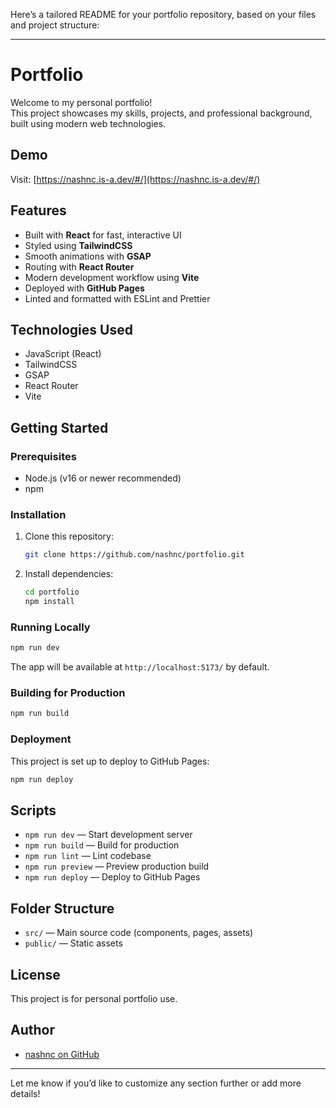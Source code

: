 Here’s a tailored README for your portfolio repository, based on your files and project structure:

---

# Portfolio

Welcome to my personal portfolio!  
This project showcases my skills, projects, and professional background, built using modern web technologies.

## Demo

Visit: [https://nashnc.is-a.dev/#/](https://nashnc.is-a.dev/#/)

## Features

- Built with **React** for fast, interactive UI
- Styled using **TailwindCSS**
- Smooth animations with **GSAP**
- Routing with **React Router**
- Modern development workflow using **Vite**
- Deployed with **GitHub Pages**
- Linted and formatted with ESLint and Prettier

## Technologies Used

- JavaScript (React)
- TailwindCSS
- GSAP
- React Router
- Vite

## Getting Started

### Prerequisites

- Node.js (v16 or newer recommended)
- npm

### Installation

1. Clone this repository:
   ```sh
   git clone https://github.com/nashnc/portfolio.git
   ```
2. Install dependencies:
   ```sh
   cd portfolio
   npm install
   ```

### Running Locally

```sh
npm run dev
```
The app will be available at `http://localhost:5173/` by default.

### Building for Production

```sh
npm run build
```

### Deployment

This project is set up to deploy to GitHub Pages:
```sh
npm run deploy
```

## Scripts

- `npm run dev` — Start development server
- `npm run build` — Build for production
- `npm run lint` — Lint codebase
- `npm run preview` — Preview production build
- `npm run deploy` — Deploy to GitHub Pages

## Folder Structure

- `src/` — Main source code (components, pages, assets)
- `public/` — Static assets

## License

This project is for personal portfolio use.

## Author

- [nashnc on GitHub](https://github.com/nashnc)

---

Let me know if you’d like to customize any section further or add more details!
